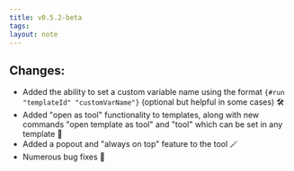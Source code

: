 ```yaml
---
title: v0.5.2-beta
tags: 
layout: note 
---
```


## Changes:

- Added the ability to set a custom variable name using the format `{#run "templateId" "customVarName"}` (optional but helpful in some cases) 🛠️
- Added "open as tool" functionality to templates, along with new commands "open template as tool" and "tool" which can be set in any template 🧰
- Added a popout and "always on top" feature to the tool 🪄
- Numerous bug fixes 🐞
